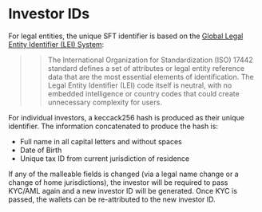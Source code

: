 # Investor IDs

For legal entities, the unique SFT identifier is based on the [Global Legal Entity Identifier (LEI) System](https://www.gleif.org/en/about-lei/iso-17442-the-lei-code-structure):

>>The International Organization for Standardization (ISO) 17442 standard defines a set of attributes or legal entity reference data that are the most essential elements of identification. The Legal Entity Identifier (LEI) code itself is neutral, with no embedded intelligence or country codes that could create unnecessary complexity for users.

For individual investors, a keccack256 hash is produced as their unique identifier. The information concatenated to produce the hash is:

* Full name in all capital letters and without spaces
* Date of Birth
* Unique tax ID from current jurisdiction of residence

If any of the malleable fields is changed (via a legal name change or a change of home jurisdictions), the investor will be required to pass KYC/AML again and a new investor ID will be generated. Once KYC is passed, the wallets can be re-attributed to the new investor ID.

